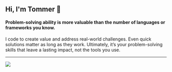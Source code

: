 ## Hi, I'm Tommer 👋

#### Problem-solving ability is more valuable than the number of languages or frameworks you know.

I code to create value and address real-world challenges. Even quick solutions matter as long as they work. Ultimately, it’s your problem-solving skills that leave a lasting impact, not the tools you use.

---
![](https://komarev.com/ghpvc/?username=SouirTommer&color=green)

